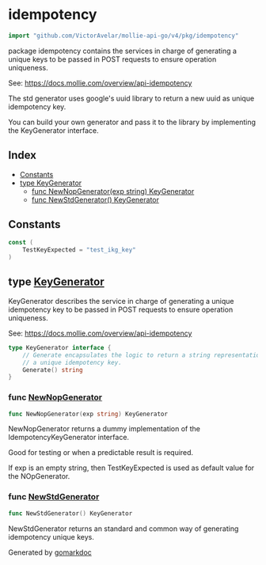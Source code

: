 <!-- Code generated by gomarkdoc. DO NOT EDIT -->

# idempotency

```go
import "github.com/VictorAvelar/mollie-api-go/v4/pkg/idempotency"
```

package idempotency contains the services in charge of generating a unique keys to be passed in POST requests to ensure operation uniqueness.

See: https://docs.mollie.com/overview/api-idempotency

The std generator uses google's uuid library to return a new uuid as unique idempotency key.

You can build your own generator and pass it to the library by implementing the KeyGenerator interface.

## Index

- [Constants](<#constants>)
- [type KeyGenerator](<#KeyGenerator>)
  - [func NewNopGenerator\(exp string\) KeyGenerator](<#NewNopGenerator>)
  - [func NewStdGenerator\(\) KeyGenerator](<#NewStdGenerator>)


## Constants

<a name="TestKeyExpected"></a>

```go
const (
    TestKeyExpected = "test_ikg_key"
)
```

<a name="KeyGenerator"></a>
## type [KeyGenerator](<https://github.com/VictorAvelar/mollie-api-go/blob/master/pkg/idempotency/contract.go#L8-L12>)

KeyGenerator describes the service in charge of generating a unique idempotency key to be passed in POST requests to ensure operation uniqueness.

See: https://docs.mollie.com/overview/api-idempotency

```go
type KeyGenerator interface {
    // Generate encapsulates the logic to return a string representation of
    // a unique idempotency key.
    Generate() string
}
```

<a name="NewNopGenerator"></a>
### func [NewNopGenerator](<https://github.com/VictorAvelar/mollie-api-go/blob/master/pkg/idempotency/nop.go#L28>)

```go
func NewNopGenerator(exp string) KeyGenerator
```

NewNopGenerator returns a dummy implementation of the IdempotencyKeyGenerator interface.

Good for testing or when a predictable result is required.

If exp is an empty string, then TestKeyExpected is used as default value for the NOpGenerator.

<a name="NewStdGenerator"></a>
### func [NewStdGenerator](<https://github.com/VictorAvelar/mollie-api-go/blob/master/pkg/idempotency/std.go#L17>)

```go
func NewStdGenerator() KeyGenerator
```

NewStdGenerator returns an standard and common way of generating idempotency unique keys.

Generated by [gomarkdoc](<https://github.com/princjef/gomarkdoc>)
